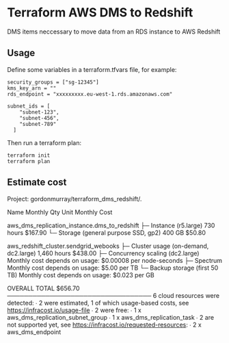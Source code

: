 # Terraform AWS DMS to Redshift

DMS items neccessary to move data from an RDS instance to AWS Redshift

## Usage

Define some variables in a terraform.tfvars file, for example:

```
security_groups = ["sg-12345"]
kms_key_arn = ""
rds_endpoint = "xxxxxxxxx.eu-west-1.rds.amazonaws.com"

subnet_ids = [
    "subnet-123",
    "subnet-456",
    "subnet-789"
  ]
```

Then run a terraform plan:

```
terraform init
terraform plan
```

## Estimate cost

Project: gordonmurray/terraform_dms_redshift/.

 Name                                                 Monthly Qty  Unit                      Monthly Cost

 aws_dms_replication_instance.dms_to_redshift
 ├─ Instance (r5.large)                                       730  hours                          $167.90
 └─ Storage (general purpose SSD, gp2)                        400  GB                              $50.80

 aws_redshift_cluster.sendgrid_webooks
 ├─ Cluster usage (on-demand, dc2.large)                    1,460  hours                          $438.00
 ├─ Concurrency scaling (dc2.large)            Monthly cost depends on usage: $0.00008 per node-seconds
 ├─ Spectrum                                   Monthly cost depends on usage: $5.00 per TB
 └─ Backup storage (first 50 TB)               Monthly cost depends on usage: $0.023 per GB

 OVERALL TOTAL                                                                                    $656.70
──────────────────────────────────
6 cloud resources were detected:
∙ 2 were estimated, 1 of which usage-based costs, see https://infracost.io/usage-file
∙ 2 were free:
  ∙ 1 x aws_dms_replication_subnet_group
  ∙ 1 x aws_dms_replication_task
∙ 2 are not supported yet, see https://infracost.io/requested-resources:
  ∙ 2 x aws_dms_endpoint